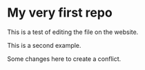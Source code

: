# My very first repo

This is a test of editing the file on the website.

This is a second example.

Some changes here to create a conflict.